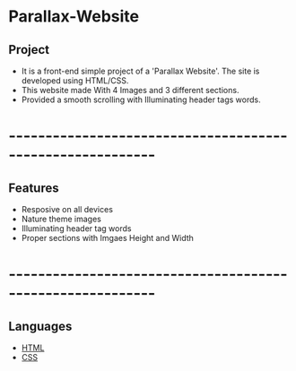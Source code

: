 # Parallax-Website
## Project
* It is a front-end simple project of a 'Parallax Website'. The site is developed using HTML/CSS.
* This website made With 4 Images and 3 different sections.
* Provided a smooth scrolling with Illuminating header tags words.

# ----------------------------------------------------------

## Features
   * Resposive on all devices
   * Nature theme images
   * Illuminating header tag words
   * Proper sections with Imgaes Height and Width
   
# ----------------------------------------------------------

## Languages

  * [HTML](https://en.wikipedia.org/wiki/HTML)
  * [CSS](https://en.wikipedia.org/wiki/CSS)
